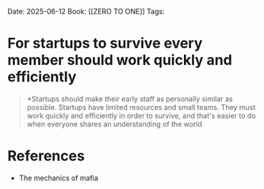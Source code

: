 Date: 2025-06-12
Book: [[ZERO TO ONE]] 
Tags: 

# For startups to survive every member should work quickly and efficiently 

>*Startups should make their early staff as personally similar as possible. Startups have limited resources and small teams. They must work quickly and efficiently in order to survive, and that's easier to do when everyone shares an understanding of the world 
# References 
- The mechanics of mafia 